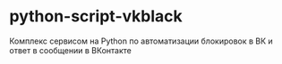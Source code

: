 # python-script-vkblack
Комплекс сервисом на Python по автоматизации блокировок в ВК и ответ в сообщении в ВКонтакте
